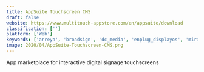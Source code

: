 ```yaml
---
title: AppSuite Touchscreen CMS
draft: false 
website: https://www.multitouch-appstore.com/en/appsuite/download
classification: ['']
platform: ['Web']
keywords: ['arreya', 'broadsign', 'dc_media', 'enplug_displayos', 'mira', 'nexsigns', 'onsign_tv', 'reach', 'scala_digital_signage', 'screencloud', 'signagelive', 'skykit', 'smartersign', 'snapcomms', 'telemetrytv', 'vibe', 'zeetaminds', 'viewneo']
image: 2020/04/AppSuite-Touchscreen-CMS.png
---
```

App marketplace for interactive digital signage touchscreens